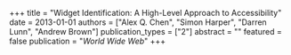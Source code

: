 +++
title = "Widget Identification: A High-Level Approach to Accessibility"
date = 2013-01-01
authors = ["Alex Q. Chen", "Simon Harper", "Darren Lunn", "Andrew Brown"]
publication_types = ["2"]
abstract = ""
featured = false
publication = "*World Wide Web*"
+++

